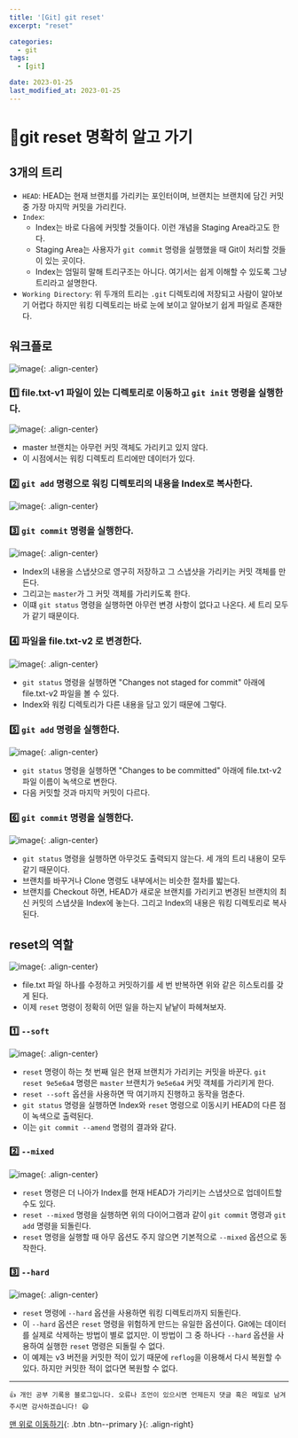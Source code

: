 ```yaml
---
title: '[Git] git reset'
excerpt: "reset"

categories:
  - git
tags: 
  - [git]

date: 2023-01-25
last_modified_at: 2023-01-25
---
```


# 🎯git reset 명확히 알고 가기 
## 3개의 트리
- `HEAD`: HEAD는 현재 브랜치를 가리키는 포인터이며, 브랜치는 브랜치에 담긴 커밋 중 가장 마지막 커밋을 가리킨다.
- `Index`: 
  - Index는 바로 다음에 커밋할 것들이다. 이런 개념을 Staging Area라고도 한다. 
  - Staging Area는 사용자가 `git commit` 명령을 실행했을 때 Git이 처리할 것들이 있는 곳이다. 
  - Index는 엄밀히 말해 트리구조는 아니다. 여기서는 쉽게 이해할 수 있도록 그냥 트리라고 설명한다.
- `Working Directory`: 위 두개의 트리는 `.git` 디렉토리에 저장되고 사람이 알아보기 어렵다 하지만 워킹 디렉토리는 바로 눈에 보이고 알아보기 쉽게 파일로 존재한다. 

## 워크플로
![image](https://user-images.githubusercontent.com/87158339/215328141-6e7acee6-84ce-4a4f-957a-14e5df022293.png){: .align-center}

### 1️⃣ file.txt-v1 파일이 있는 디렉토리로 이동하고 `git init` 명령을 실행한다.

![image](https://user-images.githubusercontent.com/87158339/215328706-5553906c-15ed-4980-9e4a-e5ab5e414446.png){: .align-center}

- master 브랜치는 아무런 커밋 객체도 가리키고 있지 않다.
- 이 시점에서는 워킹 디렉토리 트리에만 데이터가 있다.

### 2️⃣ `git add` 명령으로 워킹 디렉토리의 내용을 Index로 복사한다.

![image](https://user-images.githubusercontent.com/87158339/215328944-edac0aa6-8310-4084-83cf-e6b214debc63.png){: .align-center}

### 3️⃣ `git commit` 명령을 실행한다.

![image](https://user-images.githubusercontent.com/87158339/215328988-2322065b-34e5-4529-9412-47cb0ba89d66.png){: .align-center}

- Index의 내용을 스냅샷으로 영구히 저장하고 그 스냅샷을 가리키는 커밋 객체를 만든다.
- 그리고는 `master`가 그 커밋 객체를 가리키도록 한다.
- 이떄 `git status` 명령을 실행하면 아무런 변경 사항이 없다고 나온다. 세 트리 모두가 같기 때문이다.

### 4️⃣ 파일을 file.txt-v2 로 변경한다.

![image](https://user-images.githubusercontent.com/87158339/215329146-8c64aa07-52c8-4a5b-9272-446084e7d63c.png){: .align-center}

- `git status` 명령을 실행하면 "Changes not staged for commit" 아래에 file.txt-v2 파일을 볼 수 있다. 
- Index와 워킹 디렉토리가 다른 내용을 담고 있기 때문에 그렇다.

### 5️⃣ `git add` 명령을 실행한다.

![image](https://user-images.githubusercontent.com/87158339/215329256-efe4105c-4e46-4778-9f5b-0466a2e46dde.png){: .align-center}

- `git status` 명령을 실행하면 "Changes to be committed" 아래에 file.txt-v2 파일 이름이 녹색으로 변한다.
- 다음 커밋할 것과 마지막 커밋이 다르다.

### 6️⃣ `git commit` 명령을 실행한다.

![image](https://user-images.githubusercontent.com/87158339/215329347-951742f7-42f9-4538-abb3-97715b80973e.png){: .align-center}

- `git status` 명령을 실행하면 아무것도 출력되지 않는다. 세 개의 트리 내용이 모두 같기 때문이다.
- 브랜치를 바꾸거나 Clone 명령도 내부에서는 비슷한 절차를 밟는다.
- 브랜치를 Checkout 하면, HEAD가 새로운 브랜치를 가리키고 변경된 브랜치의 최신 커밋의 스냅샷을 Index에 놓는다. 그리고 Index의 내용은 워킹 디렉토리로 복사된다.

## reset의 역할

![image](https://user-images.githubusercontent.com/87158339/215329554-32bef498-59b8-4db0-b5ff-f255162495f8.png){: .align-center}

- file.txt 파일 하나를 수정하고 커밋하기를 세 번 반복하면 위와 같은 히스토리를 갖게 된다.
- 이제 `reset` 명령이 정확히 어떤 일을 하는지 낱낱이 파헤쳐보자. 

### 1️⃣ `--soft`

![image](https://user-images.githubusercontent.com/87158339/215329736-05fdc799-6386-436d-b8e6-aa0cdc1f056e.png){: .align-center}

- `reset` 명령이 하는 첫 번째 일은 현재 브랜치가 가리키는 커밋을 바꾼다. `git reset 9e5e6a4` 명령은 `master` 브랜치가 `9e5e6a4` 커밋 객체를 가리키게 한다.
- `reset --soft` 옵션을 사용하면 딱 여기까지 진행하고 동작을 멈춘다.
- `git status` 명령을 실행하면 Index와 `reset` 명령으로 이동시키 HEAD의 다른 점이 녹색으로 출력된다.
- 이는 `git commit --amend` 명령의 결과와 같다.

### 2️⃣ `--mixed`

![image](https://user-images.githubusercontent.com/87158339/215330640-767a5045-c360-4407-8afe-17901f7e28ae.png){: .align-center}

- `reset` 명령은 더 나아가 Index를 현재 HEAD가 가리키는 스냅샷으로 업데이트할 수도 있다.
- `reset --mixed` 명령을 실행하면 위의 다이어그램과 같이 `git commit` 명령과 `git add` 명령을 되돌린다.
- `reset` 명령을 실행할 때 아무 옵션도 주지 않으면 기본적으로 `--mixed` 옵션으로 동작한다.

### 3️⃣ `--hard`

![image](https://user-images.githubusercontent.com/87158339/215330924-7813f767-4e75-4ee1-bc3b-1541078b868d.png){: .align-center}

- `reset` 명령에 `--hard` 옵션을 사용하면 워킹 디렉토리까지 되돌린다.
- 이 `--hard` 옵션은 `reset` 명령을 위험하게 만드는 유일한 옵션이다. Git에는 데이터를 실제로 삭제하는 방법이 별로 없지만. 이 방법이 그 중 하나다 `--hard` 옵션을 사용하여 실행한 `reset` 명령은 되돌릴 수 없다.
- 이 예제는 v3 버전을 커밋한 적이 있기 때문에 `reflog`을 이용해서 다시 복원할 수 있다. 하지만 커밋한 적이 없다면 복원할 수 없다.

***
    👍 개인 공부 기록용 블로그입니다. 오류나 조언이 있으시면 언제든지 댓글 혹은 메일로 남겨주시면 감사하겠습니다! 😄

[맨 위로 이동하기](#){: .btn .btn--primary }{: .align-right}